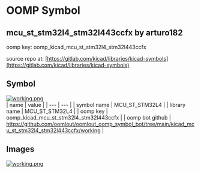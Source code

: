 # OOMP Symbol  
## mcu_st_stm32l4_stm32l443ccfx  by arturo182  
  
oomp key: oomp_kicad_mcu_st_stm32l4_stm32l443ccfx  
  
source repo at: [https://gitlab.com/kicad/libraries/kicad-symbols](https://gitlab.com/kicad/libraries/kicad-symbols)  
## Symbol  
  
[![working.png](working_600.png)](working.png)  
| name | value | 
| --- | --- | 
| symbol name | MCU_ST_STM32L4 | 
| library name | MCU_ST_STM32L4 | 
| oomp key | oomp_kicad_mcu_st_stm32l4_stm32l443ccfx | 
| oomp bot github | https://github.com/oomlout/oomlout_oomp_symbol_bot/tree/main/kicad_mcu_st_stm32l4_stm32l443ccfx/working | 
## Images  
  
[![working.png](working_140.png)](working.png)  
